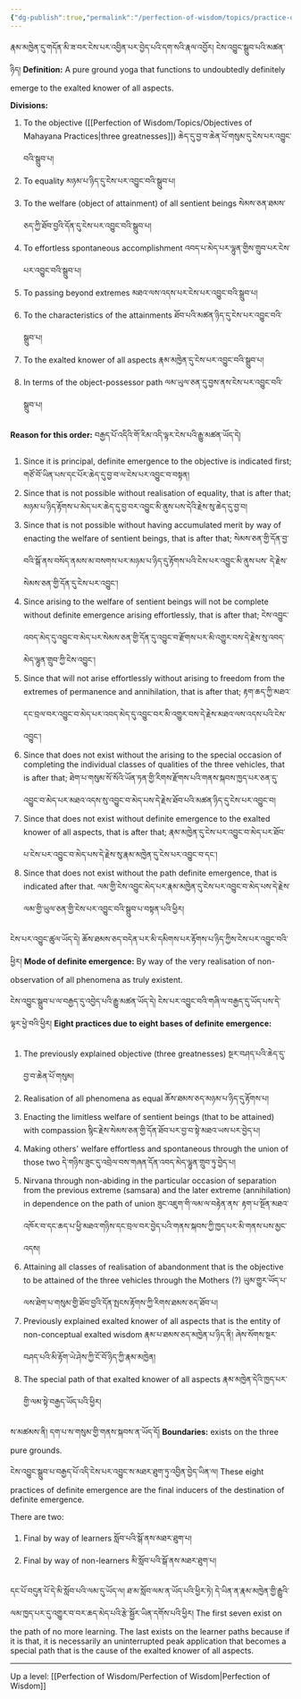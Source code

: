 ```yaml
---
{"dg-publish":true,"permalink":"/perfection-of-wisdom/topics/practice-of-definite-emergence/"}
---
```


རྣམ་མཁྱེན་དུ་གདོན་མི་ཟ་བར་ངེས་པར་འབྱིན་པར་བྱེད་པའི་དག་སའི་རྣལ་འབྱོར། ངེས་འབྱུང་སྒྲུབ་པའི་མཚན་ཉིད།
**Definition:** A pure ground yoga that functions to undoubtedly definitely emerge to the exalted knower of all aspects.

**Divisions:**
1. To the objective ([[Perfection of Wisdom/Topics/Objectives of Mahayana Practices\|three greatnesses]]) ཆེད་དུ་བྱ་བ་ཆེན་པོ་གསུམ་དུ་ངེས་པར་འབྱུང་བའི་སྒྲུབ་པ།
2. To equality མཉམ་པ་ཉིད་དུ་ངེས་པར་འབྱུང་བའི་སྒྲུབ་པ།
3. To the welfare (object of attainment) of all sentient beings སེམས་ཅན་ཐམས་ཅད་ཀྱི་ཐོབ་བྱའི་དོན་དུ་ངེས་པར་འབྱུང་བའི་སྒྲུབ་པ།
4. To effortless spontaneous accomplishment འབད་པ་མེད་པར་ལྷུན་གྱིས་གྲུབ་པར་ངེས་པར་འབྱུང་བའི་སྒྲུབ་པ།
5. To passing beyond extremes མཐའ་ལས་འདས་པར་ངེས་པར་འབྱུང་བའི་སྒྲུབ་པ།
6. To the characteristics of the attainments ཐོབ་པའི་མཚན་ཉིད་དུ་ངེས་པར་འབྱུང་བའི་སྒྲུབ་པ།
7. To the exalted knower of all aspects རྣམ་མཁྱེན་དུ་ངེས་པར་འབྱུང་བའི་སྒྲུབ་པ།
8. In terms of the object-possessor path ལམ་ཡུལ་ཅན་དུ་བྱས་ནས་ངེས་པར་འབྱུང་བའི་སྒྲུབ་པ།


**Reason for this order:** བརྒྱད་པོ་འདིའི་གོ་རིམ་འདི་ལྟར་ངེས་པའི་རྒྱུ་མཚན་ཡོད་དེ།
1. Since it is principal, definite emergence to the objective is indicated first;
  གཙོ་བོ་ཡིན་པས་དང་པོར་ཆེད་དུ་བྱ་བ་ལ་ངེས་པར་འབྱུང་བ་བསྟན།
2. Since that is not possible without realisation of equality, that is after that;
  མཉམ་པ་ཉིད་རྟོགས་པ་མེད་པར་ཆེད་དུ་བྱ་བར་འབྱུང་མི་ནུས་པས་དེའི་རྗེས་སུ་ཆེད་དུ་བྱ་བ།
3. Since that is not possible without having accumulated merit by way of enacting the welfare of sentient beings, that is after that; སེམས་ཅན་གྱི་དོན་བྱ་བའི་སྒོ་ནས་བསོད་ནམས་མ་བསགས་པར་མཉམ་པ་ཉིད་དུ་རྟོགས་པའི་ངེས་པར་འབྱུང་མི་ནུས་པས་
  དེ་རྗེས་སེམས་ཅན་གྱི་དོན་དུ་ངེས་པར་འབྱུང་།
4. Since arising to the welfare of sentient beings will not be complete without definite emergence arising effortlessly, that is after that;
  ངེས་འབྱུང་འབད་མེད་དུ་འབྱུང་བ་མེད་པར་སེམས་ཅན་གྱི་དོན་དུ་འབྱུང་བ་རྫོགས་པར་མི་འགྱུར་བས་དེ་རྗེས་སུ་འབད་མེད་ལྷུན་གྲུབ་ཀྱི་ངེས་འབྱུང་།
5. Since that will not arise effortlessly without arising to freedom from the extremes of permanence and annihilation, that is after that;
   རྟག་ཆད་ཀྱི་མཐའ་དང་བྲལ་བར་འབྱུང་བ་མེད་པར་འབད་མེད་དུ་འབྱུང་བར་མི་འགྱུར་བས་དེ་རྗེས་མཐའ་ལས་འདས་པའི་ངེས་འབྱུང་།
6. Since that does not exist without the arising to the special occasion of completing the individual classes of qualities of the three vehicles, that is after that; ཐེག་པ་གསུམ་སོ་སོའི་ཡོན་ཏན་གྱི་རིགས་རྫོགས་པའི་གནས་སྐབས་ཁྱད་པར་ཅན་དུ་
   འབྱུང་བ་མེད་པར་མཐའ་འདས་སུ་འབྱུང་བ་མེད་པས་དེ་རྗེས་ཐོབ་པའི་མཚན་ཉིད་དུ་ངེས་པར་འབྱུང་བ།
7. Since that does not exist without definite emergence to the exalted knower of all aspects, that is after that;
   རྣམ་མཁྱེན་དུ་ངེས་པར་འབྱུང་བ་མེད་པར་ཐོབ་པ་ངེས་པར་འབྱུང་བ་མེད་པས་དེ་རྗེས་སུ་རྣམ་མཁྱེན་དུ་ངེས་པར་འབྱུང་བ་དང་།
8. Since that does not exist without the path definite emergence, that is indicated after that.
   ལམ་གྱི་ངེས་འབྱུང་མེད་པར་རྣམ་མཁྱེན་དུ་ངེས་པར་འབྱུང་བ་མེད་པས་དེ་རྗེས་ལམ་གྱི་ཡུལ་ཅན་གྱི་ངེས་པར་འབྱུང་བའི་སྒྲུབ་པ་བསྟན་པའི་ཕྱིར།


ངེས་པར་འབྱུང་ཚུལ་ཡོད་དེ། ཆོས་ཐམས་ཅད་བདེན་པར་མི་དམིགས་པར་རྟོགས་པ་ཉིད་ཀྱིས་ངེས་པར་འབྱུང་བའི་ཕྱིར། 
**Mode of definite emergence:** By way of the very realisation of non-observation of all phenomena as truly existent.

ངེས་འབྱུང་སྒྲུབ་པ་ལ་བརྒྱད་དུ་འབྱེད་པའི་རྒྱུ་མཚན་ཡོད་དེ། ངེས་པར་འབྱུང་བའི་གཞི་ལ་བརྒྱད་དུ་ཡོད་པས་དེ་ལྟར་ཕྱེ་བའི་ཕྱིར།
**Eight practices due to eight bases of definite emergence:**
1. The previously explained objective (three greatnesses) སྔར་བཤད་པའི་ཆེད་དུ་བྱ་བ་ཆེན་པོ་གསུམ།
2. Realisation of all phenomena as equal ཆོས་ཐམས་ཅད་མཉམ་པ་ཉིད་དུ་རྟོགས་པ།
3. Enacting the limitless welfare of sentient beings (that to be attained) with compassion
   སྙིང་རྗེས་སེམས་ཅན་གྱི་དོན་ཐོབ་པར་བྱ་བ་སྟེ་མཐའ་ཡས་པར་བྱེད་པ།
4. Making others' welfare effortless and spontaneous through the union of those two
   དེ་གཉིས་ཟུང་དུ་འབྲེལ་བས་གཞན་དོན་འབད་མེད་ལྷུན་གྲུབ་ཏུ་བྱེད་པ།
5. Nirvana through non-abiding in the particular occasion of separation from the previous extreme (samsara) and the later extreme (annihilation) in dependence on the path of union ཟུང་འཇུག་གི་ལམ་ལ་བརྟེན་ནས་
   རྟག་པ་སྔོན་མཐའ་འཁོར་བ་དང་ཆད་པ་ཕྱི་མཐའ་གཉིས་དང་བྲལ་བར་བྱེད་པའི་གནས་སྐབས་ཀྱི་ཁྱད་པར་མི་གནས་པས་མྱང་འདས། 
6. Attaining all classes of realisation of abandonment that is the objective to be attained of the three vehicles through the Mothers (?) ཡུམ་གྱུར་ཡོད་པ་ལས་ཐེག་པ་གསུམ་གྱི་ཐོབ་བྱའི་དོན་སྤངས་རྟོགས་ཀྱི་རིགས་ཐམས་ཅད་ཐོབ་པ།
7. Previously explained exalted knower of all aspects that is the entity of non-conceptual exalted wisdom
   རྣམ་པ་ཐམས་ཅད་མཁྱེན་པ་ཉིད་ནི། ཞེས་སོགས་སྔར་བཤད་པའི་མི་རྟོག་ཡེ་ཤེས་ཀྱི་ངོ་བོ་ཉིད་ཀྱི་རྣམ་མཁྱེན།
8. The special path of that exalted knower of all aspects
   རྣམ་མཁྱེན་དེའི་ཁྱད་པར་གྱི་ལམ་སྟེ་བརྒྱད་ཡོད་པའི་ཕྱིར།


ས་མཚམས་ནི། དག་པ་ས་གསུམ་གྱི་གནས་སྐབས་ན་ཡོད་དོ། 
**Boundaries:** exists on the three pure grounds.

ངེས་འབྱུང་སྒྲུབ་པ་བརྒྱད་པོ་འདི་ངེས་པར་འབྱུང་ས་མཐར་ཐུག་ཏུ་འབྱིན་བྱེད་ཡིན་ལ།
These eight practices of definite emergence are the final inducers of the destination of definite emergence.

There are two:
1. Final by way of learners སློབ་པའི་སྒོ་ནས་མཐར་ཐུག་པ།
2. Final by way of non-learners མི་སློབ་པའི་སྒོ་ནས་མཐར་ཐུག་པ།

དང་པོ་བདུན་པོ་དེ་མི་སློབ་པའི་ལམ་དུ་ཡོད་ལ། ཐ་མ་སློབ་ལམ་ན་ཡོད་པའི་ཕྱིར་ཏེ། 
དེ་ཡིན་ན་རྣམ་མཁྱེན་གྱི་རྒྱུའི་ལམ་ཁྱད་པར་དུ་འགྱུར་བ་བར་ཆད་མེད་པའི་རྩེ་སྦྱོར་ཡིན་དགོས་པའི་ཕྱིར།
The first seven exist on the path of no more learning.
The last exists on the learner paths because if it is that, it is necessarily an uninterrupted peak application that becomes a special path that is the cause of the exalted knower of all aspects.


---
Up a level: [[Perfection of Wisdom/Perfection of Wisdom\|Perfection of Wisdom]]